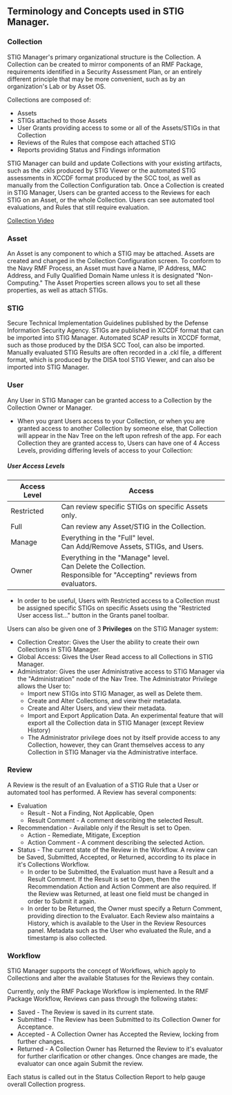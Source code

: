 ## Terminology and Concepts used in STIG Manager.


### Collection
STIG Manager's primary organizational structure is the Collection. A Collection can be created to mirror components of an RMF Package, requirements identified in a Security Assessment Plan, or an entirely different principle that may be more convenient, such as by an organization's Lab or by Asset OS.

Collections are composed of:
  * Assets
  * STIGs attached to those Assets
  * User Grants providing access to some or all of the Assets/STIGs in that Collection
  * Reviews of the Rules that compose each attached STIG
  * Reports providing Status and Findings information
  
STIG Manager can build and update Collections with your existing artifacts, such as the .ckls produced by STIG Viewer or the automated STIG assessments in XCCDF format produced by the SCC tool, as well as manually from the Collection Configuration tab.  Once a Collection is created in STIG Manager, Users can be granted access to the Reviews for each STIG on an Asset, or the whole Collection. Users can see automated tool evaluations, and Rules that still require evaluation. 

[Collection Video](assets/videos/Collections.mp4 ':include height=400px controls')


### Asset
An Asset is any component to which a STIG may be attached. Assets are created and changed in the Collection Configuration screen. To conform to the Navy RMF Process, an Asset must have a Name, IP Address, MAC Address, and Fully Qualified Domain Name unless it is designated "Non-Computing." The Asset Properties screen allows you to set all these properties, as well as attach STIGs.

### STIG

Secure Technical Implementation Guidelines published by the Defense Information Security Agency. STIGs are published in XCCDF format that can be imported into STIG Manager. Automated SCAP results in XCCDF format, such as those produced by the DISA SCC Tool, can also be imported. Manually evaluated STIG Results are often recorded in a .ckl file, a different format, which is produced by the DISA tool STIG Viewer, and can also be imported into STIG Manager. 

### User
Any User in STIG Manager can be granted access to a Collection by the Collection Owner or Manager.
   * When you grant Users access to your Collection, or when you are granted access to another Collection by someone else, that Collection will appear in the Nav Tree on the left upon refresh of the app.
For each Collection they are granted access to, Users can have one of 4 Access Levels, providing differing levels of access to your Collection: 
  ##### User Access Levels
  | Access Level 	| Access                                                                                                                   	|
|--------------	|--------------------------------------------------------------------------------------------------------------------------	|
| Restricted   	| Can review specific STIGs on specific Assets only.                                                                       	|
| Full         	| Can review any Asset/STIG in the Collection.                                                                             	|
| Manage       	| Everything in the "Full" level.<br>Can Add/Remove Assets, STIGs, and Users.                                              	|
| Owner        	| Everything in the "Manage" level.<br>Can Delete the Collection. <br>Responsible for "Accepting" reviews from evaluators. 	|

* In order to be useful, Users with Restricted access to a Collection must be assigned specific STIGs on specific Assets using the "Restricted User access list..." button in the Grants panel toolbar.

Users can also be given one of 3 **Privileges** on the STIG Manager system:
  * Collection Creator: Gives the User the ability to create their own Collections in STIG Manager.  
  * Global Access: Gives the User Read access to all Collections in STIG Manager.
  * Administrator: Gives the user Administrative access to STIG Manager via the "Administration" node of the Nav Tree. The Administrator Privilege allows the User to:
    * Import new STIGs into STIG Manager, as well as Delete them.
    * Create and Alter Collections, and view their metadata.
    * Create and Alter Users, and view their metadata.
    * Import and Export Application Data. An experimental feature that will export all the Collection data in STIG Manager (except Review History)
    * The Administrator privilege does not by itself provide access to any Collection, however, they can Grant themselves access to any Collection in STIG Manager via the Administrative interface.


### Review
A Review is the result of an Evaluation of a STIG Rule that a User or automated tool has performed. A Review has several components:
  * Evaluation 
    * Result - Not a Finding, Not Applicable, Open
    * Result Comment - A comment describing the selected Result.
  * Recommendation - Available only if the Result is set to Open.
    * Action - Remediate, Mitigate, Exception
    * Action Comment - A comment describing the selected Action.
  * Status - The current state of the Review in the Workflow. A review can be Saved, Submitted, Accepted, or Returned, according to its place in it's Collections Workflow.
    * In order to be Submitted, the Evaluation must have a Result and a Result Comment. If the Result is set to Open, then the Recommendation Action and Action Comment are also required. If the Review was Returned, at least one field must be changed in order to Submit it again.
    * In order to be Returned, the Owner must specify a Return Comment, providing direction to the Evaluator.
Each Review also maintains a History, which is available to the User in the Review Resources panel.
Metadata such as the User who evaluated the Rule, and a timestamp is also collected.

### Workflow

STIG Manager supports the concept of Workflows, which apply to Collections and alter the available Statuses for the Reviews they contain.

Currently, only the RMF Package Workflow is implemented.  In the RMF Package Workflow, Reviews can pass through the following states: 
  * Saved - The Review is saved in its current state.
  * Submitted - The Review has been Submitted to its Collection Owner for Acceptance.
  * Accepted - A Collection Owner has Accepted the Review, locking from further changes.
  * Returned - A Collection Owner has Returned the Review to it's evaluator for further clarification or other changes. Once changes are made, the evaluator can once again Submit the review.

Each status is called out in the Status Collection Report to help gauge overall Collection progress.


